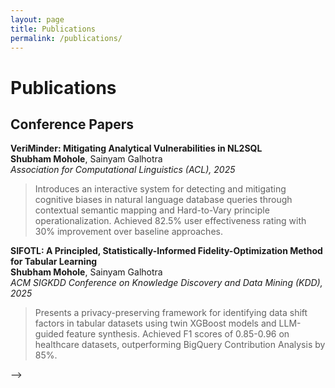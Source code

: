 ```yaml
---
layout: page
title: Publications
permalink: /publications/
---
```


# Publications

## Conference Papers

**VeriMinder: Mitigating Analytical Vulnerabilities in NL2SQL**  
**Shubham Mohole**, Sainyam Galhotra  
*Association for Computational Linguistics (ACL), 2025*  
<!-- [Paper](https://arxiv.org/abs/placeholder) | [Code](https://github.com/veriminder/veriminder) | [Website](https://veriminder.ai) -->

> Introduces an interactive system for detecting and mitigating cognitive biases in natural language database queries through contextual semantic mapping and Hard-to-Vary principle operationalization. Achieved 82.5% user effectiveness rating with 30% improvement over baseline approaches.

**SIFOTL: A Principled, Statistically-Informed Fidelity-Optimization Method for Tabular Learning**  
**Shubham Mohole**, Sainyam Galhotra  
*ACM SIGKDD Conference on Knowledge Discovery and Data Mining (KDD), 2025*  
<!-- [Paper](https://arxiv.org/abs/placeholder) | [Code](https://github.com/sifotl/sifotl) -->

> Presents a privacy-preserving framework for identifying data shift factors in tabular datasets using twin XGBoost models and LLM-guided feature synthesis. Achieved F1 scores of 0.85-0.96 on healthcare datasets, outperforming BigQuery Contribution Analysis by 85%.

<!-- ## Under Review

**SAVL-II: Surrogate-Aided Vertical Learning for Agent-to-Agent Systems with Inference-Time Independence**  
**Shubham Mohole**, Sainyam Galhotra  
*Under Review*  
[Paper](https://arxiv.org/abs/placeholder)

> Develops a vertical federated learning framework enabling inference-time independence in agent-to-agent systems through surrogate feature generation. Achieves 81% AUPRC of oracle performance while maintaining complete operational autonomy.

<!-- ## Technical Reports

**VeriMed-RAG: Retrieval-Augmented Generation for Biomedical Proposition Validation**  
**Shubham Mohole**, et al.  
*Lawrence Livermore National Laboratory Technical Report, 2025*

> Implements hierarchical validation framework for biomedical claims using 11 "Veritable Checks" with transparent audit trails. Created validation dataset with 5,000+ biomedical propositions. --> -->